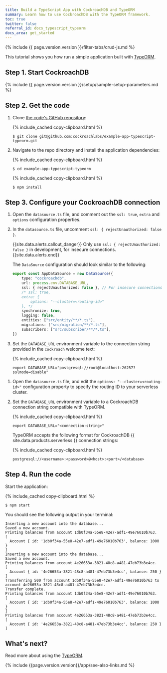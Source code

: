 ```yaml
---
title: Build a TypeScript App with CockroachDB and TypeORM
summary: Learn how to use CockroachDB with the TypeORM framework.
toc: true
twitter: false
referral_id: docs_typescript_typeorm
docs_area: get_started
---
```


{% include {{ page.version.version }}/filter-tabs/crud-js.md %}

This tutorial shows you how run a simple application built with [TypeORM](https://typeorm.io/#/).

## Step 1. Start CockroachDB

{% include {{ page.version.version }}/setup/sample-setup-parameters.md %}

## Step 2. Get the code

1. Clone [the code's GitHub repository](https://github.com/cockroachlabs/example-app-typescript-typeorm):

    {% include_cached copy-clipboard.html %}
    ~~~ shell
    $ git clone git@github.com:cockroachlabs/example-app-typescript-typeorm.git
    ~~~

1. Navigate to the repo directory and install the application dependencies:

    {% include_cached copy-clipboard.html %}
    ~~~ shell
    $ cd example-app-typescript-typeorm
    ~~~

    {% include_cached copy-clipboard.html %}
    ~~~ shell
    $ npm install
    ~~~

## Step 3. Configure your CockroachDB connection

<section class="filter-content" markdown="1" data-scope="local">

1. Open the `datasource.ts` file, and comment out the `ssl: true`, `extra` and `options` configuration properties.

1. In the `datasource.ts` file, uncomment `ssl: { rejectUnauthorized: false }`.

    {{site.data.alerts.callout_danger}}
    Only use `ssl: { rejectUnauthorized: false }` in development, for insecure connections.
    {{site.data.alerts.end}}

    The `DataSource` configuration should look similar to the following:

    ~~~ ts
    export const AppDataSource = new DataSource({
        type: "cockroachdb",
        url: process.env.DATABASE_URL,
        ssl: { rejectUnauthorized: false }, // For insecure connections only
        /* ssl: true,
        extra: {
            options: "--cluster=<routing-id>"
        }, */
        synchronize: true,
        logging: false,
        entities: ["src/entity/**/*.ts"],
        migrations: ["src/migration/**/*.ts"],
        subscribers: ["src/subscriber/**/*.ts"],
    })
    ~~~

1. Set the `DATABASE_URL` environment variable to the connection string provided in the `cockroach` welcome text:


    {% include_cached copy-clipboard.html %}
    ~~~ shell
    export DATABASE_URL="postgresql://root@localhost:26257?sslmode=disable"
    ~~~

</section>

<section class="filter-content" markdown="1" data-scope="cockroachcloud">

1. Open the `datasource.ts` file, and edit the `options: "--cluster=<routing-id>"` configuration property to specify the routing ID to your serverless cluster.

1. Set the `DATABASE_URL` environment variable to a CockroachDB connection string compatible with TypeORM.

    {% include_cached copy-clipboard.html %}
    ~~~ shell
    export DATABASE_URL="<connection-string>"
    ~~~

    TypeORM accepts the following format for CockroachDB {{ site.data.products.serverless }} connection strings:

    {% include_cached copy-clipboard.html %}
    ~~~
    postgresql://<username>:<password>@<host>:<port>/<database>
    ~~~

</section>

## Step 4. Run the code

Start the application:

{% include_cached copy-clipboard.html %}
~~~ shell
$ npm start
~~~

You should see the following output in your terminal:

~~~
Inserting a new account into the database...
Saved a new account.
Printing balances from account 1db0f34a-55e8-42e7-adf1-49e76010b763.
[
  Account { id: '1db0f34a-55e8-42e7-adf1-49e76010b763', balance: 1000 }
]
Inserting a new account into the database...
Saved a new account.
Printing balances from account 4e26653a-3821-48c8-a481-47eb73b3e4cc.
[
  Account { id: '4e26653a-3821-48c8-a481-47eb73b3e4cc', balance: 250 }
]
Transferring 500 from account 1db0f34a-55e8-42e7-adf1-49e76010b763 to account 4e26653a-3821-48c8-a481-47eb73b3e4cc.
Transfer complete.
Printing balances from account 1db0f34a-55e8-42e7-adf1-49e76010b763.
[
  Account { id: '1db0f34a-55e8-42e7-adf1-49e76010b763', balance: 1000 }
]
Printing balances from account 4e26653a-3821-48c8-a481-47eb73b3e4cc.
[
  Account { id: '4e26653a-3821-48c8-a481-47eb73b3e4cc', balance: 250 }
]
~~~

## What's next?

Read more about using the [TypeORM](https://typeorm.io/#/).

{% include {{page.version.version}}/app/see-also-links.md %}
